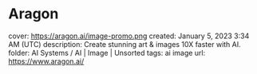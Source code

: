 # Aragon

cover: https://aragon.ai/image-promo.png
created: January 5, 2023 3:34 AM (UTC)
description: Create stunning art & images 10X faster with AI.
folder: AI Systems / AI | Image | Unsorted
tags: ai image
url: https://www.aragon.ai/